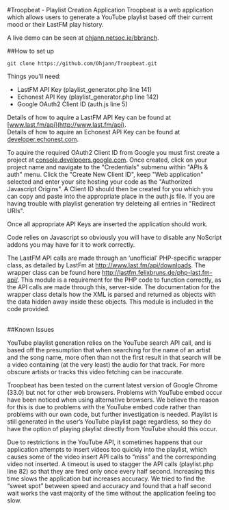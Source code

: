#Troopbeat - Playlist Creation Application
Troopbeat is a web application which allows users to generate a YouTube playlist based off their current mood or their LastFM play history.

A live demo can be seen at [ohjann.netsoc.ie/bbranch](http://ohjann.netsoc.ie/bbranch).

##How to set up

`git clone https://github.com/Ohjann/Troopbeat.git`

Things you'll need:

- LastFM API Key (playlist_generator.php line 141)
- Echonest API Key (playlist_generator.php line 142)
- Google OAuth2 Client ID (auth.js line 5)

Details of how to aquire a LastFM API Key can be found at [www.last.fm/api](http://www.last.fm/api).
</br>Details of how to aquire an Echonest API Key can be found at [developer.echonest.com](http://developer.echonest.com/).

To aquire the required OAuth2 Client ID from Google you must first create a project at [console.developers.google.com](https://console.developers.google.com). Once created, click on your project name and navigate to the "Credentials" submenu within "APIs & auth" menu. Click the "Create New Client ID", keep "Web application" selected and enter your site hosting your code as the "Authorized Javascript Origins". A Client ID should then be created for you which you can copy and paste into the appropriate place in the auth.js file. If you are having trouble with playlist generation try deleteing all entries in "Redirect URIs".

Once all appropriate API Keys are inserted the application should work.

Code relies on Javascript so obviously you will have to disable any NoScript addons you may have for it to work correctly.

The LastFM API calls are made through an ‘unofficial’ PHP-specific wrapper class, as detailed by LastFm at http://www.last.fm/api/downloads. The wrapper class can be found here http://lastfm.felixbruns.de/php-last.fm-api/. This module is a requirement for the PHP code to function correctly, as the API calls are made through this, server-side. The documentation for the wrapper class details how the XML is parsed and returned as objects with the data hidden away inside these objects. This module is included in the code provided.
<br/><br/>

##Known Issues

YouTube playlist generation relies on the YouTube search API call, and is based off the presumption that when searching for the name of an artist and the song name, more often than not the first result in that search will be a video containing (at the very least) the audio for that track. For more obscure artists or tracks this video fetching can be inaccurate.

Troopbeat has been tested on the current latest version of Google Chrome (33.0) but not for other web browsers. Problems with YouTube embed occur have been noticed when using alternative browsers. We believe the reason for this is due to problems with the YouTube embed code rather than problems with our own code, but further investigation is needed. Playlist is still generated in the user’s YouTube playlist page regardless, so they do have the option of playing playlist directly from YouTube should this occur.

Due to restrictions in the YouTube API, it sometimes happens that our application attempts to insert videos too quickly into the playlist, which causes some of the video insert API calls to “miss” and the corresponding video not inserted. A timeout is used to stagger the API calls (playlist.php line 82) so that they are fired only once every half second. Increasing this time slows the application but increases accuracy. We tried to find the “sweet spot” between speed and accuracy and found that a half second wait works the vast majority of the time without the application feeling too slow.

